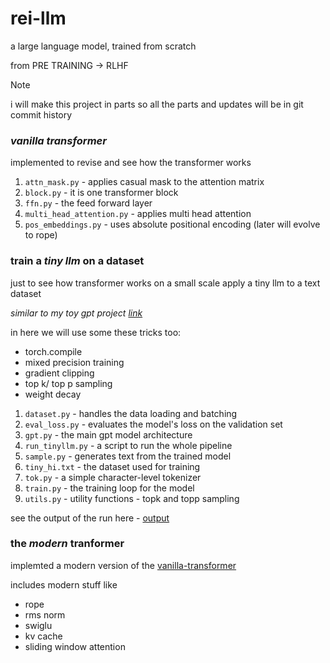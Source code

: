 # rei-llm 

a large language model, trained from scratch 

from PRE TRAINING -> RLHF 

> [!NOTE]
> i will make this project in parts so all the parts and updates will be in git commit history

### *vanilla transformer*

implemented to revise and see how the transformer works

1. `attn_mask.py` - applies casual mask to the attention matrix
2. `block.py` - it is one transformer block 
3. `ffn.py` - the feed forward layer 
4. `multi_head_attention.py` - applies multi head attention 
5. `pos_embeddings.py` - uses absolute positional encoding (later will evolve to rope)

### train a *tiny llm* on a dataset

just to see how transformer works on a small scale apply a tiny llm to a text dataset

*similar to my toy gpt project [link]()*

in here we will use some these tricks too: 
* torch.compile 
* mixed precision training 
* gradient clipping 
* top k/ top p sampling 
* weight decay

1. `dataset.py` - handles the data loading and batching
2. `eval_loss.py` - evaluates the model's loss on the validation set
3. `gpt.py` - the main gpt model architecture
4. `run_tinyllm.py` - a script to run the whole pipeline
5. `sample.py` - generates text from the trained model
6. `tiny_hi.txt` - the dataset used for training
7. `tok.py` - a simple character-level tokenizer
8. `train.py` - the training loop for the model
9. `utils.py` - utility functions - topk and topp sampling

see the output of the run here - [output](tiny-llm/out.txt)

### the *modern* tranformer

implemted a modern version of the [vanilla-transformer](vanilla-transformer) 

includes modern stuff like 
* rope
* rms norm 
* swiglu 
* kv cache 
* sliding window attention 



